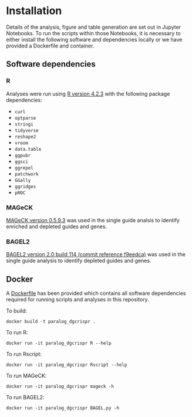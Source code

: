 # Installation

Details of the analysis, figure and table generation are set out in Jupyter Notebooks. To run the scripts within those Notebooks, it is necessary to either install the following software and 
dependencies locally or we have provided a Dockerfile and container.

## Software dependencies

### R

Analyses were run using [R version 4.2.3](https://cran.r-project.org/) with the following package dependencies:
 
* `curl`
* `optparse`
* `stringi`
* `tidyverse`
* `reshape2`
* `vroom`
* `data.table`
* `ggpubr`
* `ggsci`
* `ggrepel`
* `patchwork`
* `GGally`
* `ggridges`
* `pROC`

### MAGeCK

[MAGeCK version 0.5.9.3](https://sourceforge.net/projects/mageck/files/0.5/) was used in the single guide analsis to identify enriched and depleted guides and genes.

### BAGEL2

[BAGEL2 version 2.0 build 114 (commit reference f9eedca)](https://github.com/hart-lab/bagel/tree/f9eedca7dc16299943dd1fd499bc1df4350ce8ef) was used in the single guide analysis to identify depleted 
guides and genes.

## Docker

A [Dockerfile](./Dockerfile) has been provided which contains all software dependencies required for running scripts and analyses in this repository.

To build:

```
docker build -t paralog_dgcrispr .
```

To run R:

```
docker run -it paralog_dgcrispr R --help
```

To run Rscript:

```
docker run -it paralog_dgcrispr Rscript --help
```

To run MAGeCK:

```
docker run -it paralog_dgcrispr mageck -h
```

To run BAGEL2:

```
docker run -it paralog_dgcrispr BAGEL.py -h
```
